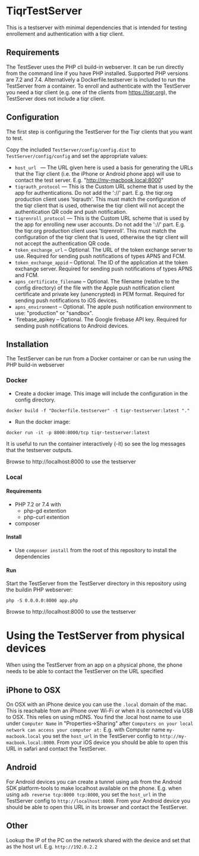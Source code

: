 # TiqrTestServer

This is a testserver with minimal dependencies that is intended for testing
enrollement and authentication with a tiqr client.

## Requirements
The TestSever uses the PHP cli build-in webserver. It can be run directly from the command
line if you have PHP installed. Supported PHP versions are 7.2 and 7.4. Alternatively a 
Dockerfile.testserver is included to run the TestServer from a container. To enroll and authenticate with the TestServer 
you need a tiqr client (e.g. one of the clients from https://tiqr.org), the TestServer does not include a tiqr client. 

## Configuration
The first step is configuring the TestServer for the Tiqr clients that you want to test.

Copy the included `TestServer/config/config.dist` to `TestServer/config/config` and set the appropriate values:
* `host_url ` — The URL given here is used a basis for generating the URLs that the Tiqr client (i.e. the iPhone or 
  Android phone app) will use to contact the test server. E.g. "http://my-macbook.local:8000"
* `tiqrauth_protocol` — This is the Custom URL scheme that is used by the app for authentications.
  Do not add the '://' part. E.g. the tiqr.org production client uses 'tiqrauth'. This must match the configuration of 
  the tiqr client that is used, otherwise the tiqr client will not accept the authentication QR code and push notification.
* `tiqrenroll_protocol` — This is the Custom URL scheme that is used by the app for enrolling new user accounts.
  Do not add the '://' part. E.g. the tiqr.org production client uses 'tiqrenroll'. This must match the configuration of
  the tiqr client that is used, otherwise the tiqr client will not accept the authentication QR code.
* `token_exchange_url` – Optional. The URL of the token exchange server to use. Required for sending push notifications 
  of types APNS and FCM.
* `token_exchange_appid` – Optional. The ID of the application at the token exchange server. Required for sending push
  notifications of types APNS and FCM. 
* `apns_certificate_filename` – Optional. The filename (relative to the config directory) of the file with the Apple push 
  notification client certificate and private key (unencrypted) in PEM format. Required for sending push notifications to 
  iOS devices.
* `apns_environment` – Optional. The apple push notification environment to use: "production" or "sandbox".
* `firebase_apikey – Optional. The Google firebase API key. Required for sending push notifications to Android devices.

## Installation
The TestServer can be run from a Docker container or can be run using the PHP build-in webserver 

### Docker
* Create a docker image. This image will include the configuration in the config directory.
```
docker build -f "Dockerfile.testserver" -t tiqr-testserver:latest "."
```
* Run the docker image:
```
docker run -it -p 8000:8000/tcp tiqr-testserver:latest
```
It is useful to run the container interactively (-it) so see the log messages that the testserver outputs.  

Browse to http://localhost:8000 to use the testserver

### Local

#### Requirements
* PHP 7.2 or 7.4 with
  * php-gd extention
  * php-curl extention
* composer

#### Install
* Use `composer install` from the root of this repository to install the dependencies

#### Run
Start the TestServer from the TestServer directory in this repository using the buildin
PHP webserver:
```
php -S 0.0.0.0:8000 app.php
```
Browse to http://localhost:8000 to use the testserver


# Using the TestServer from physical devices
When using the TestServer from an app on a physical phone, the phone needs to be able to contact
the TestServer on the URL specified

## iPhone to OSX
On OSX with an iPhone device you can use the `.local` domain of the mac. This is reachable 
from an iPhone over Wi-Fi or when it is connected via USB to OSX. This relies on using mDNS. 
You find the .local host name to use under `Computer Name` in "Properties->Sharing" after 
`Computers on your local network can access your computer at:`
E.g. with Computer name `my-macbook.local` you set the `host_url` in the TestServer config to `http://my-macbook.local:8000`.
From your iOS device you should be able to open this URL in safari and contact the TestServer.

## Android
For Android devices you can create a tunnel using `adb` from the Android SDK platform-tools to make 
localhost available on the phone.
E.g. when using `adb reverse tcp:8000 tcp:8000`, you set the `host_url` in the TestServer config to `http://localhost:8000`.
From your Android device you should be able to open this URL in its browser and contact the TestServer.

## Other
Lookup the IP of the PC on the network shared with the device and set that as the host
url. E.g. `http://192.0.2.2`
